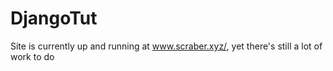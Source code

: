 # DjangoTut

Site is currently up and running at www.scraber.xyz/, yet there's still a lot of work to do
